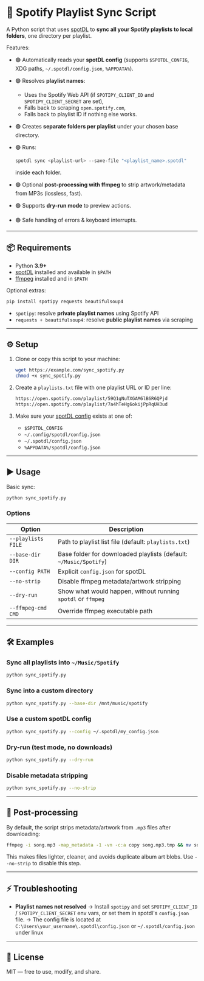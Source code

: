 # 🎵 Spotify Playlist Sync Script

A Python script that uses [spotDL](https://github.com/spotDL/spotify-downloader) to **sync all your Spotify playlists to local folders**, one directory per playlist.

Features:

* 🟢 Automatically reads your **spotDL config** (supports `$SPOTDL_CONFIG`, XDG paths, `~/.spotdl/config.json`, `%APPDATA%`).
* 🟢 Resolves **playlist names**:

  * Uses the Spotify Web API (if `SPOTIPY_CLIENT_ID` and `SPOTIPY_CLIENT_SECRET` are set),
  * Falls back to scraping `open.spotify.com`,
  * Falls back to playlist ID if nothing else works.
* 🟢 Creates **separate folders per playlist** under your chosen base directory.
* 🟢 Runs:

  ```bash
  spotdl sync <playlist-url> --save-file "<playlist_name>.spotdl"
  ```

  inside each folder.
* 🟢 Optional **post-processing with ffmpeg** to strip artwork/metadata from MP3s (lossless, fast).
* 🟢 Supports **dry-run mode** to preview actions.
* 🟢 Safe handling of errors & keyboard interrupts.

---

## 📦 Requirements

* Python **3.9+**
* [spotDL](https://github.com/spotDL/spotify-downloader) installed and available in `$PATH`
* [ffmpeg](https://ffmpeg.org/) installed and in `$PATH`

Optional extras:

```bash
pip install spotipy requests beautifulsoup4
```

* `spotipy`: resolve **private playlist names** using Spotify API
* `requests + beautifulsoup4`: resolve **public playlist names** via scraping

---

## ⚙️ Setup

1. Clone or copy this script to your machine:

   ```bash
   wget https://example.com/sync_spotify.py
   chmod +x sync_spotify.py
   ```

2. Create a `playlists.txt` file with one playlist URL or ID per line:

   ```txt
   https://open.spotify.com/playlist/59Q1gNuTXGAM6lB6R6QPjd
   https://open.spotify.com/playlist/7a4hTeHg6okijPpRqUH3ud
   ```

3. Make sure your [spotDL config](https://spotdl.rtfd.io/en/latest/configuration/) exists at one of:

   * `$SPOTDL_CONFIG`
   * `~/.config/spotdl/config.json`
   * `~/.spotdl/config.json`
   * `%APPDATA%/spotdl/config.json`

---

## ▶️ Usage

Basic sync:

```bash
python sync_spotify.py
```

### Options

| Option             | Description                                                       |
| ------------------ | ----------------------------------------------------------------- |
| `--playlists FILE` | Path to playlist list file (default: `playlists.txt`)             |
| `--base-dir DIR`   | Base folder for downloaded playlists (default: `~/Music/Spotify`) |
| `--config PATH`    | Explicit `config.json` for spotDL                                 |
| `--no-strip`       | Disable ffmpeg metadata/artwork stripping                         |
| `--dry-run`        | Show what would happen, without running `spotdl` or `ffmpeg`      |
| `--ffmpeg-cmd CMD` | Override ffmpeg executable path                                   |

---

## 🛠️ Examples

### Sync all playlists into `~/Music/Spotify`

```bash
python sync_spotify.py
```

### Sync into a custom directory

```bash
python sync_spotify.py --base-dir /mnt/music/spotify
```

### Use a custom spotDL config

```bash
python sync_spotify.py --config ~/.spotdl/my_config.json
```

### Dry-run (test mode, no downloads)

```bash
python sync_spotify.py --dry-run
```

### Disable metadata stripping

```bash
python sync_spotify.py --no-strip
```

---

## 🔧 Post-processing

By default, the script strips metadata/artwork from `.mp3` files after downloading:

```bash
ffmpeg -i song.mp3 -map_metadata -1 -vn -c:a copy song.mp3.tmp && mv song.mp3.tmp song.mp3
```

This makes files lighter, cleaner, and avoids duplicate album art blobs.
Use `--no-strip` to disable this step.

---

## ⚡ Troubleshooting

* **Playlist names not resolved**
  → Install `spotipy` and set `SPOTIPY_CLIENT_ID` / `SPOTIPY_CLIENT_SECRET` env vars, or set them in spotdl's `config.json` file.
  → The config file is located at `C:\Users\your_username\.spotdl\config.json` or `~/.spotdl/config.json` under linux

---

## 📜 License

MIT — free to use, modify, and share.

